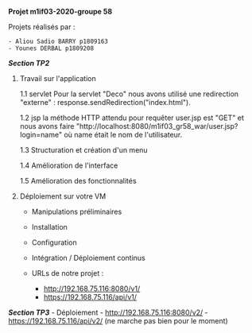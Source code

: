 **Projet m1if03-2020-groupe 58**


Projets réalisés par :

    - Aliou Sadio BARRY p1809163
    - Younes DERBAL p1809208



***Section TP2***

1.  Travail sur l'application

    1.1 servlet
    Pour la servlet "Deco" nous avons utilisé une redirection "externe" : response.sendRedirection("index.html").

    1.2 jsp
    la méthode HTTP attendu pour requêter user.jsp est "GET" et nous avons faire "http://localhost:8080/m1if03_gr58_war/user.jsp?login=name" où name   était le nom de l'utilisateur.

    1.3 Structuration et création d'un menu

    1.4 Amélioration de l'interface

    1.5 Amélioration des fonctionnalités

 2. Déploiement sur votre VM

    - Manipulations préliminaires

    - Installation

    - Configuration

    - Intégration / Déploiement continus 

    - URLs de notre projet :
        - http://192.168.75.116:8080/v1/
        - https://192.168.75.116/api/v1/

***Section TP3***
    - Déploiement 
        - http://192.168.75.116:8080/v2/
        - https://192.168.75.116/api/v2/ (ne marche pas bien pour le moment)
